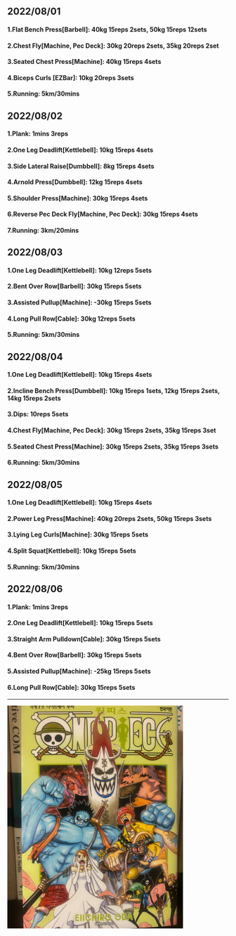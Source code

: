 ## 2022/08/01
#### 1.Flat Bench Press\[Barbell\]: 40kg 15reps 2sets, 50kg 15reps 12sets
#### 2.Chest Fly\[Machine, Pec Deck\]: 30kg 20reps 2sets, 35kg 20reps 2set
#### 3.Seated Chest Press\[Machine\]: 40kg 15reps 4sets
#### 4.Biceps Curls \[EZBar\]: 10kg 20reps 3sets
#### 5.Running: 5km/30mins

## 2022/08/02
#### 1.Plank: 1mins 3reps
#### 2.One Leg Deadlift\[Kettlebell\]: 10kg 15reps 4sets
#### 3.Side Lateral Raise\[Dumbbell\]: 8kg 15reps 4sets
#### 4.Arnold Press\[Dumbbell\]: 12kg 15reps 4sets
#### 5.Shoulder Press\[Machine\]: 30kg 15reps 4sets
#### 6.Reverse Pec Deck Fly\[Machine, Pec Deck\]: 30kg 15reps 4sets
#### 7.Running: 3km/20mins

## 2022/08/03
#### 1.One Leg Deadlift\[Kettlebell\]: 10kg 12reps 5sets
#### 2.Bent Over Row\[Barbell\]: 30kg 15reps 5sets
#### 3.Assisted Pullup\[Machine\]: -30kg 15reps 5sets
#### 4.Long Pull Row\[Cable\]: 30kg 12reps 5sets
#### 5.Running: 5km/30mins

## 2022/08/04
#### 1.One Leg Deadlift\[Kettlebell\]: 10kg 15reps 4sets
#### 2.Incline Bench Press\[Dumbbell\]: 10kg 15reps 1sets, 12kg 15reps 2sets, 14kg 15reps 2sets
#### 3.Dips: 10reps 5sets
#### 4.Chest Fly\[Machine, Pec Deck\]: 30kg 15reps 2sets, 35kg 15reps 3set
#### 5.Seated Chest Press\[Machine\]: 30kg 15reps 2sets, 35kg 15reps 3sets
#### 6.Running: 5km/30mins

## 2022/08/05
#### 1.One Leg Deadlift\[Kettlebell\]: 10kg 15reps 4sets
#### 2.Power Leg Press\[Machine\]: 40kg 20reps 2sets, 50kg 15reps 3sets
#### 3.Lying Leg Curls\[Machine\]: 30kg 15reps 5sets
#### 4.Split Squat\[Kettlebell\]: 10kg 15reps 5sets
#### 5.Running: 5km/30mins

## 2022/08/06
#### 1.Plank: 1mins 3reps
#### 2.One Leg Deadlift\[Kettlebell\]: 10kg 15reps 5sets
#### 3.Straight Arm Pulldown\[Cable\]: 30kg 15reps 5sets
#### 4.Bent Over Row\[Barbell\]: 30kg 15reps 5sets
#### 5.Assisted Pullup\[Machine\]: -25kg 15reps 5sets
#### 6.Long Pull Row\[Cable\]: 30kg 15reps 5sets

---
<img src='../_resources/__049.png' width='400px' />
